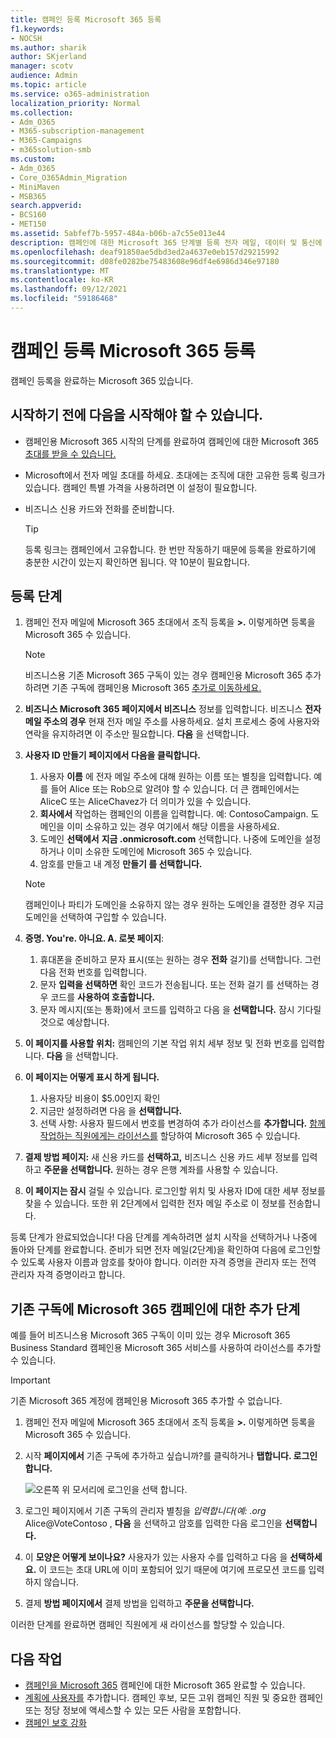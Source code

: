 ```yaml
---
title: 캠페인 등록 Microsoft 365 등록
f1.keywords:
- NOCSH
ms.author: sharik
author: SKjerland
manager: scotv
audience: Admin
ms.topic: article
ms.service: o365-administration
localization_priority: Normal
ms.collection:
- Adm_O365
- M365-subscription-management
- M365-Campaigns
- m365solution-smb
ms.custom:
- Adm_O365
- Core_O365Admin_Migration
- MiniMaven
- MSB365
search.appverid:
- BCS160
- MET150
ms.assetid: 5abfef7b-5957-484a-b06b-a7c55e013e44
description: 캠페인에 대한 Microsoft 365 단계별 등록 전자 메일, 데이터 및 통신에 대한 사이버 보안 위협으로부터 캠페인을 보호합니다.
ms.openlocfilehash: deaf91850ae5dbd3ed2a4637e0eb157d29215992
ms.sourcegitcommit: d08fe0282be75483608e96df4e6986d346e97180
ms.translationtype: MT
ms.contentlocale: ko-KR
ms.lasthandoff: 09/12/2021
ms.locfileid: "59186468"
---
```

# <a name="sign-up-for-microsoft-365-for-campaigns"></a>캠페인 등록 Microsoft 365 등록 

캠페인 등록을 완료하는 Microsoft 365 있습니다.

## <a name="before-you-start"></a>시작하기 전에 다음을 시작해야 할 수 있습니다.

- 캠페인용 Microsoft 365 시작의 단계를 완료하여 캠페인에 대한 Microsoft 365 [초대를 받을 수 있습니다.](get-microsoft-365-campaigns.md#get-microsoft-365-for-campaigns)
- Microsoft에서 전자 메일 초대를 하세요. 초대에는 조직에 대한 고유한 등록 링크가 있습니다. 캠페인 특별 가격을 사용하려면 이 설정이 필요합니다.
- 비즈니스 신용 카드와 전화를 준비합니다.

    > [!TIP]
    > 등록 링크는 캠페인에서 고유합니다. 한 번만 작동하기 때문에 등록을 완료하기에 충분한 시간이 있는지 확인하면 됩니다. 약 10분이 필요합니다.

## <a name="steps-to-sign-up"></a>등록 단계

1. 캠페인 전자 메일에 Microsoft 365 초대에서 조직 등록을 **>.** 이렇게하면 등록을 Microsoft 365 수 있습니다.
    > [!NOTE]
    > 비즈니스용 기존 Microsoft 365 구독이 있는 경우 캠페인용 Microsoft 365 추가하려면 기존 구독에 캠페인용 Microsoft 365 [추가로 이동하세요.](#steps-to-add-microsoft-365-for-campaigns-to-an-existing-subscription)
1. **비즈니스 Microsoft 365 페이지에서 비즈니스** 정보를 입력합니다. 비즈니스 **전자 메일 주소의 경우** 현재 전자 메일 주소를 사용하세요. 설치 프로세스 중에 사용자와 연락을 유지하려면 이 주소만 필요합니다. **다음** 을 선택합니다.
1. **사용자 ID 만들기 페이지에서 다음을 클릭합니다.**
    1. 사용자 **이름** 에 전자 메일 주소에 대해 원하는 이름 또는 별칭을 입력합니다. 예를 들어 Alice 또는 Rob으로 알려야 할 수 있습니다. 더 큰 캠페인에서는 AliceC 또는 AliceChavez가 더 의미가 있을 수 있습니다.
    2. **회사에서** 작업하는 캠페인의 이름을 입력합니다. 예: ContosoCampaign. 도메인을 이미 소유하고 있는 경우 여기에서 해당 이름을 사용하세요. 
    3. 도메인 **선택에서** **지금 .onmicrosoft.com** 선택합니다. 나중에 도메인을 설정하거나 이미 소유한 도메인에 Microsoft 365 수 있습니다.
    4. 암호를 만들고 내 계정 **만들기 를 선택합니다.**
    > [!NOTE]
    > 캠페인이나 파티가 도메인을 소유하지 않는 경우 원하는 도메인을 결정한 경우 지금 도메인을 선택하여 구입할 수 있습니다.

4. **증명. You're. 아니요. A. 로봇 페이지**:
    1. 휴대폰을 준비하고 문자  표시(또는 원하는 경우 **전화** 걸기)를 선택합니다. 그런 다음 전화 번호를 입력합니다. 
    2. 문자 **입력을 선택하면** 확인 코드가 전송됩니다. 또는 전화 걸기 를 선택하는 경우 코드를 **사용하여 호출합니다.**
    3. 문자 메시지(또는 통화)에서 코드를 입력하고 다음 을 **선택합니다.** 잠시 기다릴 것으로 예상합니다. 
5. **이 페이지를 사용할 위치:** 캠페인의 기본 작업 위치 세부 정보 및 전화 번호를 입력합니다. **다음** 을 선택합니다.
6. **이 페이지는 어떻게 표시 하게 됩니다.**
    1. 사용자당 비용이 $5.00인지 확인 
    2. 지금만 설정하려면 다음 을 **선택합니다.** 
    3. 선택 사항: 사용자 필드에서 번호를 변경하여 추가 라이선스를 **추가합니다.** [함께 작업하는 직원에게는 라이선스를](../admin/add-users/add-users.md?toc=%2fmicrosoft-365%2fcampaigns%2ftoc.json) 할당하여 Microsoft 365 수 있습니다.
7. **결제 방법 페이지:** 새 신용 카드를 **선택하고,** 비즈니스 신용 카드 세부 정보를 입력하고 **주문을 선택합니다.** 원하는 경우 은행 계좌를 사용할 수 있습니다.
8. **이 페이지는 잠시** 걸릴 수 있습니다. 로그인할 위치 및 사용자 ID에 대한 세부 정보를 찾을 수 있습니다. 또한 위 2단계에서 입력한 전자 메일 주소로 이 정보를 전송합니다.

등록 단계가 완료되었습니다! 다음 단계를 계속하려면 설치 시작을 선택하거나 나중에 돌아와 단계를 완료합니다. 준비가 되면 전자 메일(2단계)을 확인하여 다음에 로그인할 수 있도록 사용자 이름과 암호를 찾아야 합니다. 이러한 자격 증명을 관리자 또는 전역 관리자 자격 증명이라고 합니다.

## <a name="steps-to-add-microsoft-365-for-campaigns-to-an-existing-subscription"></a>기존 구독에 Microsoft 365 캠페인에 대한 추가 단계

예를 들어 비즈니스용 Microsoft 365 구독이 이미 있는 경우 Microsoft 365 Business Standard 캠페인용 Microsoft 365 서비스를 사용하여 라이선스를 추가할 수 있습니다.
> [!IMPORTANT]
> 기존 Microsoft 365 계정에 캠페인용 Microsoft 365 추가할 수 없습니다.

1. 캠페인 전자 메일에 Microsoft 365 초대에서 조직 등록을 **>.** 이렇게하면 등록을 Microsoft 365 수 있습니다.
2. 시작 **페이지에서** 기존 구독에 추가하고 싶습니까?를 클릭하거나 **탭합니다. 로그인합니다.**
    
    ![오른쪽 위 모서리에 로그인을 선택 합니다.](../media/addtoexisting.png)
3. 로그인 페이지에서 기존 구독의 관리자 별칭을 *입력합니다(예: <span></span> .org* Alice@VoteContoso , **다음** 을 선택하고 암호를 입력한 다음 로그인을 **선택합니다.**
4. 이 **모양은 어떻게 보이나요?** 사용자가 있는 사용자 수를 입력하고 다음 을 **선택하세요.** 이 코드는 초대 URL에 이미 포함되어 있기 때문에 여기에 프로모션 코드를 입력하지 않습니다.
5. 결제 **방법 페이지에서** 결제 방법을 입력하고 **주문을 선택합니다.**

이러한 단계를 완료하면 캠페인 직원에게 새 [](../admin/manage/assign-licenses-to-users.md) 라이선스를 할당할 수 있습니다.

## <a name="whats-next"></a>다음 작업

- [캠페인을 Microsoft 365](../business/set-up.md?toc=/microsoft-365/campaigns/toc.json) 캠페인에 대한 Microsoft 365 완료할 수 있습니다.
- [계획에 사용자를](../admin/add-users/add-users.md?toc=%2fmicrosoft-365%2fcampaigns%2ftoc.json) 추가합니다. 캠페인 후보, 모든 고위 캠페인 직원 및 중요한 캠페인 또는 정당 정보에 액세스할 수 있는 모든 사람을 포함합니다.
- [캠페인 보호 강화](m365-campaigns-security-overview.md)
